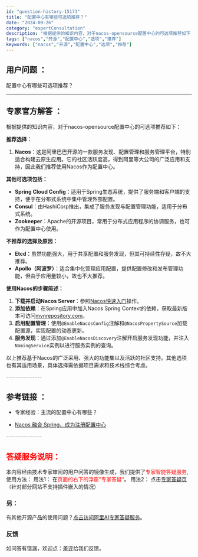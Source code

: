 ```yaml
---
id: "question-history-15173"
title: "配置中心有哪些可选项推荐？"
date: "2024-09-26"
category: "expertConsultation"
description: "根据提供的知识内容，对于nacos-opensource配置中心的可选项推荐如下：**推荐选择：**1. **Nacos**：这是阿里巴巴开源的一款服务发现、配置管理和服务管理平台，特别适合构建云原生应用。它的社区活跃度高，得到阿里等大公司的广泛应用和支持，因此我们推荐使用Nacos作为配置中心。*"
tags: ["nacos","开源","配置中心","选项","推荐"]
keywords: ["nacos","开源","配置中心","选项","推荐"]
---
```


## 用户问题 ： 
 配置中心有哪些可选项推荐？  

---------------
## 专家官方解答 ：

根据提供的知识内容，对于nacos-opensource配置中心的可选项推荐如下：

**推荐选择：**

1. **Nacos**：这是阿里巴巴开源的一款服务发现、配置管理和服务管理平台，特别适合构建云原生应用。它的社区活跃度高，得到阿里等大公司的广泛应用和支持，因此我们推荐使用Nacos作为配置中心。

**其他可选项包括：**

- **Spring Cloud Config**：适用于Spring生态系统，提供了服务端和客户端的支持，便于在分布式系统中集中管理外部配置。
- **Consul**：由HashiCorp推出，集成了服务发现与配置管理功能，适用于分布式系统。
- **Zookeeper**：Apache的开源项目，常用于分布式应用程序的协调服务，也可作为配置中心使用。

**不推荐的选择及原因：**

- **Etcd**：虽然功能强大，用于共享配置和服务发现，但其可持续性存疑，故不大推荐。
- **Apollo（阿波罗）**：适合集中化管理应用配置，提供配置修改和发布管理功能，但由于应用量较小，故也不大推荐。

**使用Nacos的步骤简述：**

1. **下载并启动Nacos Server**：参照[Nacos快速入门](../quickstart/quick-start.md)操作。
2. **添加依赖**：在Spring应用中加入Nacos Spring Context的依赖，获取最新版本可访问[mvnrepository.com](https://mvnrepository.com/artifact/com.alibaba.nacos/nacos-spring-context)。
3. **启用配置管理**：使用`@EnableNacosConfig`注解和`@NacosPropertySource`加载配置源，实现配置的动态更新。
4. **服务发现**：通过添加`@EnableNacosDiscovery`注解开启服务发现功能，并注入`NamingService`实例以进行服务实例的查询。

以上推荐基于Nacos的广泛采用、强大的功能集以及活跃的社区支持。其他选项也有其适用场景，具体选择需依据项目需求和技术栈综合考虑。


<font color="#949494">---------------</font> 


## 参考链接 ：

* 专家经验：主流的配置中心有哪些？ 
 
 * [Nacos 融合 Spring，成为注册配置中心](https://nacos.io/docs/latest/ecology/use-nacos-with-spring)


 <font color="#949494">---------------</font> 
 


## <font color="#FF0000">答疑服务说明：</font> 

本内容经由技术专家审阅的用户问答的镜像生成，我们提供了<font color="#FF0000">专家智能答疑服务</font>,使用方法：
用法1： 在<font color="#FF0000">页面的右下的浮窗”专家答疑“</font>。
用法2： 点击[专家答疑页](https://answer.opensource.alibaba.com/docs/intro)（针对部分网站不支持插件嵌入的情况）
### 另：


有其他开源产品的使用问题？[点击访问阿里AI专家答疑服务](https://answer.opensource.alibaba.com/docs/intro)。
### 反馈
如问答有错漏，欢迎点：[差评](https://ai.nacos.io/user/feedbackByEnhancerGradePOJOID?enhancerGradePOJOId=15174)给我们反馈。
